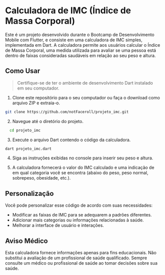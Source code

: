 # Calculadora de IMC (Índice de Massa Corporal)

Este é um projeto desenvolvido durante o Bootcamp de Desenvolvimento Mobile com Flutter, e consiste em uma calculadora de IMC simples, implementada em Dart. A calculadora permite aos usuários calcular o Índice de Massa Corporal, uma medida utilizada para avaliar se uma pessoa está dentro de faixas consideradas saudáveis em relação ao seu peso e altura.

## Como Usar

> Certifique-se de ter o ambiente de desenvolvimento Dart instalado em seu computador.

1. Clone este repositório para o seu computador ou faça o download como arquivo ZIP e extraia-o.

```bash
git clone https://github.com/notFaceroll/projeto_imc.git
```

2. Navegue até o diretório do projeto.

```bash
  cd projeto_imc
```

3. Execute o arquivo Dart contendo o código da calculadora.

```bash
dart projeto_imc.dart
```

4. Siga as instruções exibidas no console para inserir seu peso e altura.

5. A calculadora fornecerá o valor do IMC calculado e uma indicação de em qual categoria você se encontra (abaixo do peso, peso normal, sobrepeso, obesidade, etc.).

## Personalização

Você pode personalizar esse código de acordo com suas necessidades:

- Modificar as faixas de IMC para se adequarem a padrões diferentes.
- Adicionar mais categorias ou informações relacionadas à saúde.
- Melhorar a interface de usuário e interações.

## Aviso Médico

Esta calculadora fornece informações apenas para fins educacionais. Não substitui a avaliação de um profissional de saúde qualificado. Sempre consulte um médico ou profissional de saúde ao tomar decisões sobre sua saúde.
